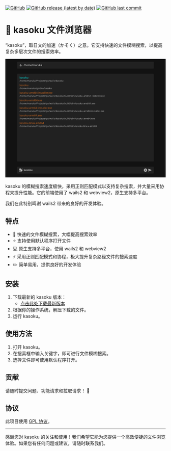 [![GitHub](https://img.shields.io/github/license/levinion/kasoku)](https://github.com/levinion/kasoku)
[![GitHub release (latest by date)](https://img.shields.io/github/v/release/levinion/kasoku)](https://github.com/levinion/kasoku/releases)
[![GitHub last commit](https://img.shields.io/github/last-commit/levinion/kasoku)](https://github.com/levinion/kasoku/commits/master)

# :rocket: kasoku 文件浏览器



“kasoku”，取日文的加速（かそく）之意。它支持快速的文件模糊搜索，以提高复杂多层次文件的搜索效率。

![kasoku](doc/image.png)

kasoku 的模糊搜索速度极快，采用正则匹配模式以支持复杂搜索，并大量采用协程来提升性能。它的前端使用了 wails2 和 webview2，原生支持多平台。

我们在此特别鸣谢 wails2 带来的良好的开发体验。

## 特点

- :rocket: 快速的文件模糊搜索，大幅提高搜索效率
- :star: 支持使用默认程序打开文件
- :computer: 原生支持多平台，使用 wails2 和 webview2
- :zap: 采用正则匹配模式和协程，极大提升复杂路径文件的搜索速度
- :pencil2: 简单易用，提供良好的开发体验

## 安装

1. 下载最新的 kasoku 版本：
   - [点击此处下载最新版本](https://github.com/levinion/kasoku/releases)
2. 根据你的操作系统，解压下载的文件。
3. 运行 kasoku。

## 使用方法

1. 打开 kasoku。
2. 在搜索框中输入关键字，即可进行文件模糊搜索。
3. 选择文件即可使用默认程序打开。

   
## 贡献

请随时提交问题、功能请求和拉取请求！ :raised_hands:

## 协议

此项目使用 [GPL 协议](https://github.com/levinion/kasoku/blob/main/LICENSE)。

---

感谢您对 kasoku 的关注和使用！我们希望它能为您提供一个高效便捷的文件浏览体验。如果您有任何问题或建议，请随时联系我们。
